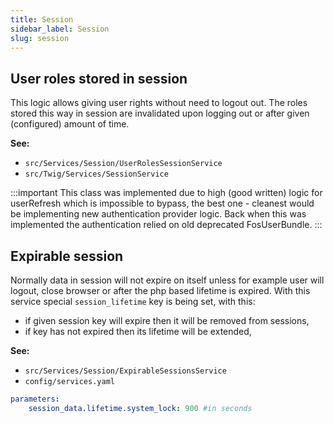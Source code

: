 ```yaml
---
title: Session
sidebar_label: Session
slug: session
---
```


## User roles stored in session
This logic allows giving user rights without need to logout out. The roles stored this way in session are invalidated 
upon logging out or after given (configured) amount of time.

**See:**
- `src/Services/Session/UserRolesSessionService`
- `src/Twig/Services/SessionService`

:::important
This class was implemented due to high (good written) logic for userRefresh which is impossible to bypass, 
the best one - cleanest would be implementing new authentication provider logic.
Back when this was implemented the authentication relied on old deprecated FosUserBundle.
:::

## Expirable session
Normally data in session will not expire on itself unless for example user will logout, close browser or after the 
php based lifetime is expired. With this service special `session_lifetime` key is being set, with this:
 * if given session key will expire then it will be removed from sessions,
 * if key has not expired then its lifetime will be extended,
 
 **See:**
 - `src/Services/Session/ExpirableSessionsService`
 - `config/services.yaml`
 
````yaml
parameters:
    session_data.lifetime.system_lock: 900 #in seconds
````